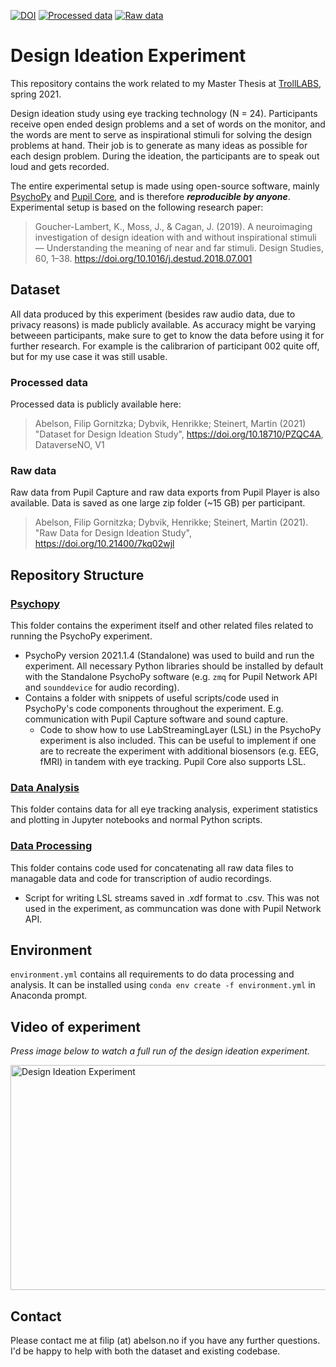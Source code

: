 [![DOI](https://zenodo.org/badge/375697938.svg)](https://zenodo.org/badge/latestdoi/375697938) [![Processed data](<https://img.shields.io/badge/DOI-10.18710/PZQC4A-orange>)](https://dataverse.no/dataset.xhtml?persistentId=doi:10.18710/PZQC4A) [![Raw data](https://img.shields.io/badge/DOI-10.21400/7kq02wjl-brightgreen)](https://doi.org/10.21400/7kq02wjl)
# Design Ideation Experiment
This repository contains the work related to my Master Thesis at [TrollLABS](https://www.ntnu.edu/mtp/trolllabs), spring 2021.

Design ideation study using eye tracking technology (N = 24). Participants receive open ended design problems and a set of words on the monitor,  and the words are ment to serve as inspirational stimuli for solving the design problems at hand. Their job is to generate as many ideas as possible for each design problem. During the ideation, the participants are to speak out loud and gets recorded.

The entire experimental setup is made using open-source software, mainly [PsychoPy](https://psychopy.org/) and [Pupil Core](https://pupil-labs.com/products/core/), and is therefore _**reproducible by anyone**_. Experimental setup is based on the following research paper:
> Goucher-Lambert, K., Moss, J., & Cagan, J. (2019). A neuroimaging investigation of design ideation with and without inspirational stimuli — Understanding the meaning of near and far stimuli. Design Studies, 60, 1–38. https://doi.org/10.1016/j.destud.2018.07.001

## Dataset
All data produced by this experiment (besides raw audio data, due to privacy reasons) is made publicly available. 
As accuracy might be varying betweeen participants, make sure to get to know the data before using it for further research. For example is the calibrarion of participant 002 quite off, but for my use case it was still usable.

### Processed data
Processed data is publicly available here: 
> Abelson, Filip Gornitzka; Dybvik, Henrikke; Steinert, Martin (2021) "Dataset for Design Ideation Study", https://doi.org/10.18710/PZQC4A, DataverseNO, V1

### Raw data
Raw data from Pupil Capture and raw data exports from Pupil Player is also available. Data is saved as one large zip folder (~15 GB) per participant.
> Abelson, Filip Gornitzka; Dybvik, Henrikke; Steinert, Martin (2021). "Raw Data for Design Ideation Study", https://doi.org/10.21400/7kq02wjl
> 
## Repository Structure
### [Psychopy](psychopy/README.md) 
This folder contains the experiment itself and other related files related to running the PsychoPy experiment.

* PsychoPy version 2021.1.4 (Standalone) was used to build and run the experiment. All necessary Python libraries should be installed by default with the Standalone PsychoPy software (e.g. `zmq` for Pupil Network API and `sounddevice` for audio recording).
* Contains a folder with snippets of useful scripts/code used in PsychoPy's code components throughout the experiment. E.g. communication with Pupil Capture software and sound capture.
  * Code to show how to use LabStreamingLayer (LSL) in the PsychoPy experiment is also included. This can be useful to implement if one are to recreate the experiment with additional biosensors (e.g. EEG, fMRI) in tandem with eye tracking. Pupil Core also supports LSL. 

### [Data Analysis](data_analysis/README.md)
This folder contains data for all eye tracking analysis, experiment statistics and plotting in Jupyter notebooks and normal Python scripts.

### [Data Processing](data_processing/README.md)
This folder contains code used for concatenating all raw data files to managable data and code for transcription of audio recordings.
* Script for writing LSL streams saved in .xdf format to .csv. This was not used in the experiment, as communcation was done with Pupil Network API.

## Environment
`environment.yml` contains all requirements to do data processing and analysis. It can be installed using `conda env create -f environment.yml` in Anaconda prompt.

## Video of experiment
_Press image below to watch a full run of the design ideation experiment._

<a href="http://www.youtube.com/watch?feature=player_embedded&v=xrr0F1UxRKA
" target="_blank"><img src="https://i.imgur.com/JMAxnap.png"
alt="Design Ideation Experiment" width="640" height="360" border="0" /></a>

## Contact
Please contact me at filip (at) abelson.no if you have any further questions. I'd be happy to help with both the dataset and existing codebase.

